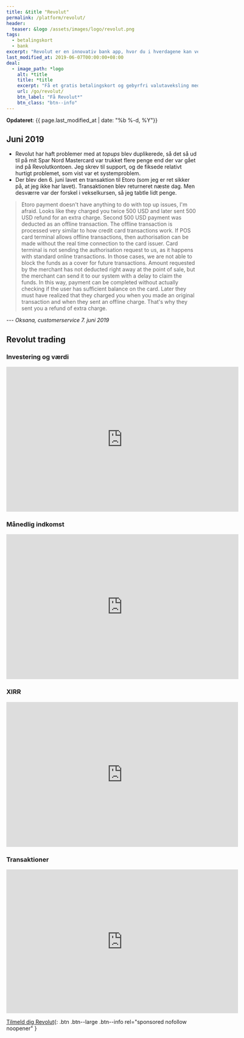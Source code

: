 ```yaml
---
title: &title "Revolut"
permalink: /platform/revolut/
header:
  teaser: &logo /assets/images/logo/revolut.png
tags:
  - betalingskort
  - bank
excerpt: "Revolut er en innovativ bank app, hvor du i hverdagene kan veksle valuta gratis."
last_modified_at: 2019-06-07T00:00:00+08:00
deal:
  - image_path: *logo
    alt: *title
    title: *title
    excerpt: "Få et gratis betalingskort og gebyrfri valutaveksling med Revolut."
    url: /go/revolut/
    btn_label: "Få Revolut*"
    btn_class: "btn--info"
---
```


**Opdateret**: {{ page.last_modified_at | date: "%b %-d, %Y"}}

## Juni 2019

- Revolut har haft problemer med at _topups_ blev duplikerede, så det så ud til på mit Spar Nord Mastercard var trukket flere penge end der var gået ind på Revolutkontoen. Jeg skrev til support, og de fiksede relativt hurtigt problemet, som vist var et systemproblem.
- Der blev den 6. juni lavet en transaktion til Etoro (som jeg er ret sikker på, at jeg ikke har lavet). Transaktionen blev returneret næste dag. Men desværre var der forskel i vekselkursen, så jeg tabtle lidt penge.

> Etoro payment doesn't have anything to do with top up issues, I'm afraid. Looks like they charged you twice 500 USD and later sent 500 USD refund for an extra charge. Second 500 USD payment was deducted as an offline transaction. The offline transaction is processed very similar to how credit card transactions work. If POS card terminal allows offline transactions, then authorisation can be made without the real time connection to the card issuer. Card terminal is not sending the authorisation request to us, as it happens with standard online transactions. In those cases, we are not able to block the funds as a cover for future transactions. Amount requested by the merchant has not deducted right away at the point of sale, but the merchant can send it to our system with a delay to claim the funds. In this way, payment can be completed without actually checking if the user has sufficient balance on the card. Later they must have realized that they charged you when you made an original transaction and when they sent an offline charge. That's why they sent you a refund of extra charge.

--- <cite>Oksana, customerservice 7. juni 2019</cite>

## Revolut trading

### Investering og værdi

<iframe width="610" height="380" seamless frameborder="0" scrolling="no" src="https://docs.google.com/spreadsheets/d/e/2PACX-1vQKZZbdj1cM5A4yCXjtjhxowXHoMhioXI-OR-mEPmmGgqQhcSr250VUM8SGVvRkWZziWUYleizmqAC2/pubchart?oid=551805026&amp;format=image"></iframe>

### Månedlig indkomst

<iframe width="610" height="380" seamless frameborder="0" scrolling="no" src="https://docs.google.com/spreadsheets/d/e/2PACX-1vQKZZbdj1cM5A4yCXjtjhxowXHoMhioXI-OR-mEPmmGgqQhcSr250VUM8SGVvRkWZziWUYleizmqAC2/pubchart?oid=1385256526&amp;format=image"></iframe>

### XIRR

<iframe width="609" height="380" seamless frameborder="0" scrolling="no" src="https://docs.google.com/spreadsheets/d/e/2PACX-1vQKZZbdj1cM5A4yCXjtjhxowXHoMhioXI-OR-mEPmmGgqQhcSr250VUM8SGVvRkWZziWUYleizmqAC2/pubchart?oid=1386309873&amp;format=image"></iframe>

### Transaktioner

<iframe width="609" height="377" seamless frameborder="0" scrolling="no" src="https://docs.google.com/spreadsheets/d/e/2PACX-1vQKZZbdj1cM5A4yCXjtjhxowXHoMhioXI-OR-mEPmmGgqQhcSr250VUM8SGVvRkWZziWUYleizmqAC2/pubchart?oid=353041380&amp;format=image"></iframe>

[Tilmeld dig Revolut](/go/revolut/){: .btn .btn--large .btn--info rel="sponsored nofollow noopener" }
